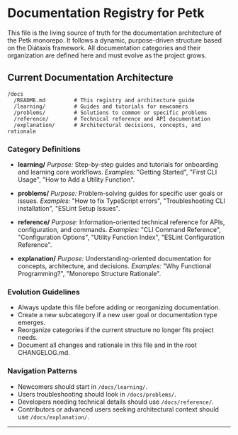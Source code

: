 # Documentation Registry for Petk

This file is the living source of truth for the documentation architecture of the Petk monorepo. It follows a dynamic, purpose-driven structure based on the Diátaxis framework. All documentation categories and their organization are defined here and must evolve as the project grows.

## Current Documentation Architecture

```
/docs
  /README.md         # This registry and architecture guide
  /learning/         # Guides and tutorials for newcomers
  /problems/         # Solutions to common or specific problems
  /reference/        # Technical reference and API documentation
  /explanation/      # Architectural decisions, concepts, and rationale
```

### Category Definitions

- **learning/**
  *Purpose:* Step-by-step guides and tutorials for onboarding and learning core workflows.
  *Examples:* "Getting Started", "First CLI Usage", "How to Add a Utility Function".

- **problems/**
  *Purpose:* Problem-solving guides for specific user goals or issues.
  *Examples:* "How to fix TypeScript errors", "Troubleshooting CLI installation", "ESLint Setup Issues".

- **reference/**
  *Purpose:* Information-oriented technical reference for APIs, configuration, and commands.
  *Examples:* "CLI Command Reference", "Configuration Options", "Utility Function Index", "ESLint Configuration Reference".

- **explanation/**
  *Purpose:* Understanding-oriented documentation for concepts, architecture, and decisions.
  *Examples:* "Why Functional Programming?", "Monorepo Structure Rationale".

### Evolution Guidelines

- Always update this file before adding or reorganizing documentation.
- Create a new subcategory if a new user goal or documentation type emerges.
- Reorganize categories if the current structure no longer fits project needs.
- Document all changes and rationale in this file and in the root CHANGELOG.md.

### Navigation Patterns

- Newcomers should start in `/docs/learning/`.
- Users troubleshooting should look in `/docs/problems/`.
- Developers needing technical details should use `/docs/reference/`.
- Contributors or advanced users seeking architectural context should use `/docs/explanation/`.

---